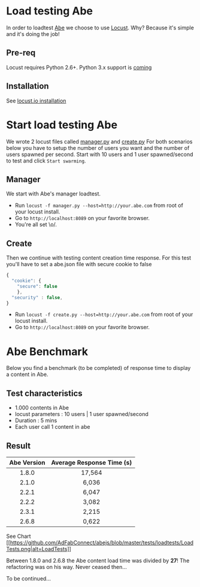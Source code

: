# Load testing Abe

In order to loadtest [Abe](https://github.com/AdFabConnect/abejs) we choose to use [Locust](http://locust.io/).
Why? Because it's simple and it's doing the job!

## Pre-req

Locust requires Python 2.6+. Python 3.x support is [coming](https://twitter.com/locustio/status/801736746727784448)

## Installation

See [locust.io installation](http://docs.locust.io/en/latest/installation.html)

# Start load testing Abe

We wrote 2 locust files called [manager.py](./manager.py) and [create.py](./create.py)
For both scenarios below you have to setup the number of users you want and the number of users spawned per second.
Start with 10 users and 1 user spawned/second to test and click `Start swarming`.

## Manager

We start with Abe's manager loadtest. 

- Run `locust -f manager.py --host=http://your.abe.com` from root of your locust install.
- Go to `http://localhost:8089` on your favorite browser.
- You're all set \o/.

## Create

Then we continue with testing content creation time response.
For this test you'll have to set a abe.json file with secure cookie to false

```javascript
{
  "cookie": {
    "secure": false
    },
  "security" : false,
}
```

- Run `locust -f create.py --host=http://your.abe.com` from root of your locust install.
- Go to `http://localhost:8089` on your favorite browser.

# Abe Benchmark

Below you find a benchmark (to be completed) of response time to display a content in Abe.

## Test characteristics

- 1.000 contents in Abe
- locust parameters : 10 users | 1 user spawned/second
- Duration : 5 mins
- Each user call 1 content in abe

## Result

| Abe Version   | Average Response Time (s)|
|:-------------:|:------------------------:|
| 1.8.0         |17,564                    |
| 2.1.0         |6,036                     |
| 2.2.1         |6,047                     |
| 2.2.2         |3,082                     |
| 2.3.1         |2,215                     |
| 2.6.8         |0,622                     |

See Chart [[https://github.com/AdFabConnect/abejs/blob/master/tests/loadtests/LoadTests.png|alt=LoadTests]]

Between 1.8.0 and 2.6.8 the Abe content load time was divided by **27**! The refactoring was on his way. Never ceased then...

To be continued...